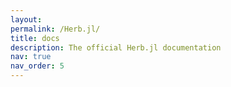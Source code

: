```yaml
---
layout: 
permalink: /Herb.jl/
title: docs
description: The official Herb.jl documentation
nav: true
nav_order: 5
---
```


